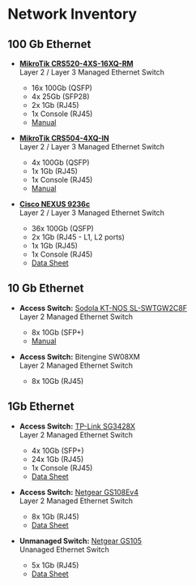 # Network Inventory

## 100 Gb Ethernet

- [**MikroTik CRS520-4XS-16XQ-RM**](https://mikrotik.com/product/crs520_4xs_16xq_rm)  
Layer 2 / Layer 3 Managed Ethernet Switch  
   - 16x 100Gb (QSFP)  
   - 4x 25Gb (SFP28)  
   - 2x 1Gb (RJ45)  
   - 1x Console (RJ45)  
   - [Manual](https://help.mikrotik.com/docs/display/UM/CRS520-4XS-16XQ-RM)

- [**MikroTik CRS504-4XQ-IN**](https://mikrotik.com/product/crs504_4xq_in)  
Layer 2 / Layer 3 Managed Ethernet Switch  
   - 4x 100Gb (QSFP)  
   - 1x 1Gb (RJ45)  
   - 1x Console (RJ45)  
   - [Manual](https://help.mikrotik.com/docs/display/UM/CRS504-4XQ-IN)

- [**Cisco NEXUS 9236c**](https://www.cisco.com/c/en/us/products/switches/nexus-9236c-switch/index.html)  
Layer 2 / Layer 3 Managed Ethernet Switch  
   - 36x 100Gb (QSFP)  
   - 2x 1Gb (RJ45 - L1, L2 ports)  
   - 1x 1Gb (RJ45)  
   - 1x Console (RJ45)  
   - [Data Sheet](https://www.cisco.com/c/en/us/products/collateral/switches/nexus-9000-series-switches/datasheet-c78-735989.html)

## 10 Gb Ethernet

- **Access Switch:** [Sodola KT-NOS SL-SWTGW2C8F](https://sodola-network.com/products/10g-sfp-switch-8-port-10g-sfp-unmanaged-switch-10g-ethernet-switch-with-2-port-10g-rj45-10g-fiber-switch-plug-play-fanless-metal-vlan-qos)  
Layer 2 Managed Ethernet Switch  
   - 8x 10Gb (SFP+)  
   - [Manual](https://sodola-network.com/pages/download)

- **Access Switch:** Bitengine SW08XM  
Layer 2 Managed Ethernet Switch  
   - 8x 10Gb (RJ45)  

## 1Gb Ethernet

- **Access Switch:** [TP-Link SG3428X](https://www.tp-link.com/us/business-networking/omada-sdn-switch/sg3428x/)  
Layer 2 Managed Ethernet Switch  
   - 4x 10Gb (SFP+)  
   - 24x 1Gb (RJ45)  
   - 1x Console (RJ45)
   - [Data Sheet](https://static.tp-link.com/upload/product-overview/2021/202103/20210311/JetStream%20L2+%20Managed%20Switches%20Datasheet.pdf)

- **Access Switch:** [Netgear GS108Ev4](https://www.netgear.com/business/wired/switches/plus/gs108e/)  
Layer 2 Managed Ethernet Switch  
   - 8x 1Gb (RJ45)  
   - [Data Sheet](https://www.netgear.com/media/GS108Ev3_tcm148-69377.pdf)

- **Unmanaged Switch:** [Netgear GS105](https://www.netgear.com/home/wired/switches/unmanaged/gs105/)  
Unanaged Ethernet Switch  
   - 5x 1Gb (RJ45)  
   - [Data Sheet](https://www.netgear.com/media/GS105_108_116_DS_tcm148-69371.pdf)